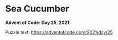 # Sea Cucumber

**Advent of Code: Day 25, 2021**

Puzzle text: https://adventofcode.com/2021/day/25

